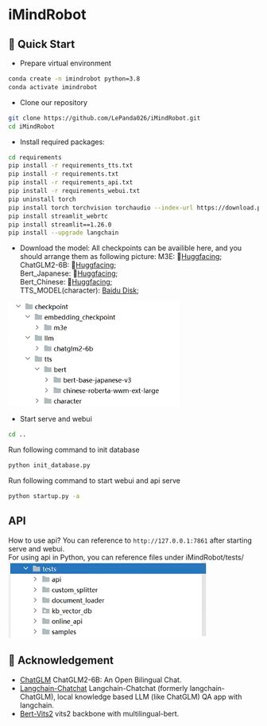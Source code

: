 # iMindRobot
## 🔧 Quick Start
* Prepare virtual environment
```bash
conda create -n imindrobot python=3.8
conda activate imindrobot
```

* Clone our repository
```bash
git clone https://github.com/LePanda026/iMindRobot.git
cd iMindRobot
```

* Install required packages:
```bash
cd requirements
pip install -r requirements_tts.txt
pip install -r requirements.txt
pip install -r requirements_api.txt
pip install -r requirements_webui.txt
pip uninstall torch
pip install torch torchvision torchaudio --index-url https://download.pytorch.org/whl/cu118
pip install streamlit_webrtc
pip install streamlit==1.26.0
pip install --upgrade langchain
```

* Download the model:
All checkpoints can be availible here, and you should arrange them as following picture:
M3E: 🤗[Huggfacing](https://huggingface.co/moka-ai/m3e-base);  
ChatGLM2-6B: 🤗[Huggfacing](https://huggingface.co/THUDM/chatglm2-6b);  
Bert_Japanese: 🤗[Huggfacing](https://huggingface.co/tohoku-nlp/bert-base-japanese-v3);  
Bert_Chinese: 🤗[Huggfacing](https://huggingface.co/hfl/chinese-roberta-wwm-ext-large);  
TTS_MODEL(character): [Baidu Disk](https://pan.baidu.com/s/1-JsqKEBr2nl7VkhWFcOQgQ?pwd=void);  


<img src="https://github.com/LePanda026/iMindRobot/blob/main/checkpoint_arrangement.png" />  

* Start serve and webui
```bash
cd ..
```
Run following command to init database
```bash
python init_database.py
```
Run following command to start webui and api serve
```bash
python startup.py -a
```

## API
How to use api? You can reference to `http://127.0.0.1:7861` after starting serve and webui.  
For using api in Python, you can reference files under iMindRobot/tests/  
<img src="https://github.com/LePanda026/iMindRobot/blob/main/api_test.png" />  


## 💖 Acknowledgement
* [ChatGLM](https://github.com/thudm/chatglm2-6b) ChatGLM2-6B: An Open Bilingual Chat.
* [Langchain-Chatchat](https://github.com/chatchat-space/Langchain-Chatchat) Langchain-Chatchat (formerly langchain-ChatGLM), local knowledge based LLM (like ChatGLM) QA app with langchain.
* [Bert-Vits2](https://github.com/fishaudio/Bert-VITS2) vits2 backbone with multilingual-bert.
